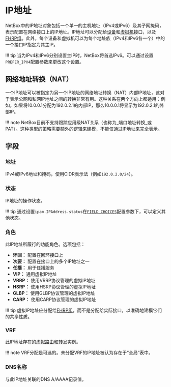 # IP地址

NetBox中的IP地址对象包括一个单一的主机地址（IPv4或IPv6）及其子网掩码，表示配置在网络接口上的IP地址。IP地址可以分配给[设备](../dcim/device.md)和[虚拟机](../virtualization/virtualmachine.md)接口，以及[FHRP组](./fhrpgroup.md)。此外，每个设备和虚拟机可以为每个地址族（IPv4和IPv6各一个）中的一个接口IP指定为其主IP。

!!! tip
    当为IPv4和IPv6分别设置主IP时，NetBox将首选IPv6。可以通过设置`PREFER_IPV4`配置参数来更改这个设置。

## 网络地址转换（NAT）

一个IP地址可以被指定为另一个IP地址的网络地址转换（NAT）内部IP地址，这对于表示公网和私网IP地址之间的转换非常有用。这种关系在两个方向上都适用：例如，如果将10.0.0.1分配为192.0.2.1的内部IP，那么10.0.0.1将显示为192.0.2.1的外部IP。

!!! note
    NetBox目前不支持跟踪应用级NAT关系（也称为_端口地址转换_或PAT）。这种类型的策略需要额外的逻辑来建模，不能仅通过IP地址来完全表示。

## 字段

### 地址

IPv4或IPv6地址和掩码，使用CIDR表示法（例如`192.0.2.0/24`）。

### 状态

IP地址的操作状态。

!!! tip
    通过设置`ipam.IPAddress.status`在[`FIELD_CHOICES`](../../configuration/data-validation.md#field_choices)配置参数下，可以定义其他状态。

### 角色

此IP地址所履行的功能角色。选项包括：

* **环回：** 配置在回环接口上
* **次要：** 配置在接口上的多个IP地址之一
* **任播：** 用于任播服务
* **VIP：** 通用虚拟IP地址
* **VRRP：** 使用VRRP协议管理的虚拟IP地址
* **HSRP：** 使用HSRP协议管理的虚拟IP地址
* **GLBP：** 使用GLBP协议管理的虚拟IP地址
* **CARP：** 使用CARP协议管理的虚拟IP地址

!!! tip
    虚拟IP地址应分配给[FHRP组](./fhrpgroup.md)，而不是分配给实际接口，以准确地建模它们的共享性质。

### VRF

此IP地址存在的[虚拟路由和转发](./vrf.md)实例。

!!! note
    VRF分配是可选的。未分配VRF的IP地址被认为存在于“全局”表中。

### DNS名称

与此IP地址关联的DNS A/AAAA记录值。
